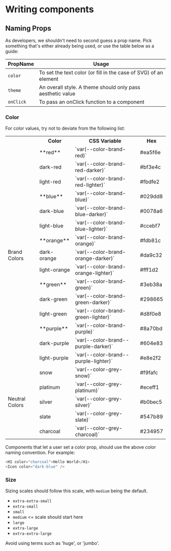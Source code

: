 # Writing components

## Naming Props
As developers, we shouldn't need to second guess a prop name. Pick something that's either already being used, or use the table below as a guide:

| PropName | Usage |
| ------------- |-------------|
| `color` | To set the text color (or fill in the case of SVG) of an element |
| `theme` | An overall style. A theme should only pass aesthetic value |
| `onClick` | To pass an onClick function to a component |

### Color

For color values, try not to deviate from the following list:

<table>
  <tr>
    <th></th>
    <th>Color</th>
    <th>CSS Variable</th>
    <th>Hex</th>
  </tr>
  <tr>
    <td rowspan="15">Brand Colors</td>
    <td>**red**</td>
    <td>`var(--color-brand-red)`</td>
    <td>#ea5f6e</td>
  </tr>
  <tr>
    <td>dark-red</td>
    <td>`var(--color-brand-red-darker)`</td>
    <td>#bf3e4c</td>
  </tr>
  <tr>
    <td>light-red</td>
    <td>`var(--color-brand-red-lighter)`</td>
    <td>#fbdfe2</td>
  </tr>
  <tr>
    <td>**blue**</td>
    <td>`var(--color-brand-blue)`</td>
    <td>#029dd8</td>
  </tr>
  <tr>
    <td>dark-blue</td>
    <td>`var(--color-brand-blue-darker)`</td>
    <td>#0078a6</td>
  </tr>
  <tr>
    <td>light-blue</td>
    <td>`var(--color-brand-blue-lighter)`</td>
    <td>#ccebf7</td>
  </tr>
  <tr>
    <td>**orange**</td>
    <td>`var(--color-brand-orange)`</td>
    <td>#fdb81c</td>
  </tr>
  <tr>
    <td>dark-orange</td>
    <td>`var(--color-brand-orange-darker)`</td>
    <td>#da9c32</td>
  </tr>
  <tr>
    <td>light-orange</td>
    <td>`var(--color-brand-orange-lighter)`</td>
    <td>#fff1d2</td>
  </tr>
  <tr>
    <td>**green**</td>
    <td>`var(--color-brand-green)`</td>
    <td>#3eb38a</td>
  </tr>
  <tr>
    <td>dark-green</td>
    <td>`var(--color-brand-green-darker)`</td>
    <td>#298665</td>
  </tr>
  <tr>
    <td>light-green</td>
    <td>`var(--color-brand-green-lighter)`</td>
    <td>#d8f0e8</td>
  </tr>
  <tr>
    <td>**purple**</td>
    <td>`var(--color-brand-purple)`</td>
    <td>#8a70bd</td>
  </tr>
  <tr>
    <td>dark-purple</td>
    <td>`var(--color-brand--purple-darker)`</td>
    <td>#604e83</td>
  </tr>
  <tr>
    <td>light-purple</td>
    <td>`var(--color-brand--purple-lighter)`</td>
    <td>#e8e2f2</td>
  </tr>
  <tr>
    <td rowspan="5">Neutral Colors</td>
    <td>snow</td>
    <td>`var(--color-grey-snow)`</td>
    <td>#f9fafc</td>
  </tr>
  <tr>
    <td>platinum</td>
    <td>`var(--color-grey-platinum)`</td>
    <td>#eceff1</td>
  </tr>
  <tr>
    <td>silver</td>
    <td>`var(--color-grey-silver)`</td>
    <td>#b0bec5</td>
  </tr>
  <tr>
    <td>slate</td>
    <td>`var(--color-grey-slate)`</td>
    <td>#547b89</td>
  </tr>
  <tr>
    <td>charcoal</td>
    <td>`var(--color-grey-charcoal)`</td>
    <td>#234957</td>
  </tr>
</table>

Components that let a user set a color prop, should use the above color naming convention. For example:

```javascript
<H1 color="charcoal">Hello World</H1>
<Icon color="dark-blue" />
```

### Size
Sizing scales should follow this scale, with `medium` being the default.

- `extra-extra-small`
- `extra-small`
- `small`
- `medium` <= scale should start here
- `large`
- `extra-large`
- `extra-extra-large`

Avoid using terms such as 'huge', or 'jumbo'.

